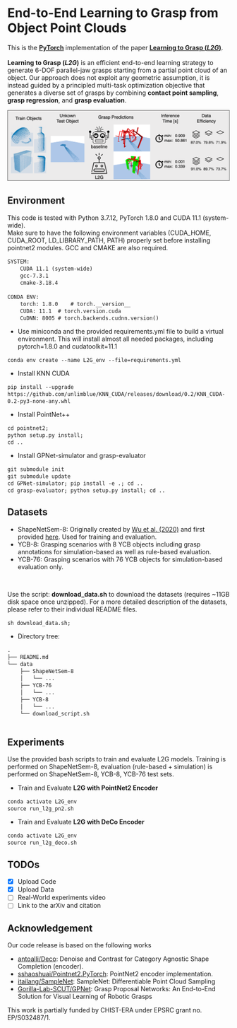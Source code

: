 # End-to-End Learning to Grasp from Object Point Clouds
This is the **[PyTorch](https://pytorch.org)** implementation of the paper **[Learning to Grasp (*L2G*)](https://doi.org/10.48550/arXiv.2203.05585)**. <br><br>
**Learning to Grasp (*L2G*)** is an efficient end-to-end learning strategy to generate 6-DOF parallel-jaw grasps starting from a partial point cloud of an object. Our approach does not exploit any geometric assumption, it is instead guided by a principled multi-task optimization objective that generates a diverse set of grasps by combining **contact point sampling**, **grasp regression**, and **grasp evaluation**.
<p align="center">  
<img src="assets/teaser.png">  
</p>

## Environment
This code is tested with Python 3.7.12, PyTorch 1.8.0 and CUDA 11.1 (system-wide). <br>
Make sure to have the following environment variables (CUDA_HOME, CUDA_ROOT, LD_LIBRARY_PATH, PATH) properly set before installing pointnet2 modules. GCC and CMAKE are also required.

```
SYSTEM:
    CUDA 11.1 (system-wide)
    gcc-7.3.1
    cmake-3.18.4
    
CONDA ENV:
    torch: 1.8.0    # torch.__version__
    CUDA: 11.1  # torch.version.cuda
    CuDNN: 8005 # torch.backends.cudnn.version()
```

- Use miniconda and the provided requirements.yml file to build a virtual environment. This will install almost all needed packages, including pytorch=1.8.0 and cudatoolkit=11.1
```shell
conda env create --name L2G_env --file=requirements.yml
```

- Install KNN CUDA
```shell
pip install --upgrade https://github.com/unlimblue/KNN_CUDA/releases/download/0.2/KNN_CUDA-0.2-py3-none-any.whl
```

- Install PointNet++
```shell
cd pointnet2;
python setup.py install;
cd ..
```

- Install GPNet-simulator and grasp-evaluator
```shell
git submodule init 
git submodule update
cd GPNet-simulator; pip install -e .; cd ..
cd grasp-evaluator; python setup.py install; cd ..
```

## Datasets
- ShapeNetSem-8: Originally created by [Wu et al. (2020)](https://papers.nips.cc/paper/2020/hash/994d1cad9132e48c993d58b492f71fc1-Abstract.html)
    and first provided [here](https://github.com/Gorilla-Lab-SCUT/GPNet). Used for training and evaluation.
- YCB-8: Grasping scenarios with 8 YCB objects including grasp annotations for simulation-based as well as rule-based evaluation.
- YCB-76: Grasping scenarios with 76 YCB objects for simulation-based evaluation only.
<br>

Use the script: **download_data.sh** to download the datasets (requires ~11GB disk space once unzipped). For a more detailed description of the datasets, please refer to their individual README files.
```shell
sh download_data.sh;
```

- Directory tree:
```
.
├── README.md
└── data
    ├── ShapeNetSem-8
    │   └── ...
    ├── YCB-76
    │   └── ...
    ├── YCB-8
    │   └── ...
    └── download_script.sh
                
```


## Experiments
Use the provided bash scripts to train and evaluate L2G models. Training is performed on ShapeNetSem-8, evaluation (rule-based + simulation) is performed on ShapeNetSem-8, YCB-8, YCB-76 test sets.

- Train and Evaluate **L2G with PointNet2 Encoder**
```shell
conda activate L2G_env
source run_l2g_pn2.sh
```

- Train and Evaluate **L2G with DeCo Encoder**
```shell
conda activate L2G_env
source run_l2g_deco.sh
```

## TODOs
- [x] Upload Code
- [x] Upload Data
- [ ] Real-World experiments video
- [ ] Link to the arXiv and citation

## Acknowledgement
Our code release is based on the following works
* [antoalli/Deco](https://github.com/antoalli/Deco): Denoise and Contrast for Category Agnostic Shape Completion (encoder).
* [sshaoshuai/Pointnet2.PyTorch](https://github.com/sshaoshuai/Pointnet2.PyTorch): PointNet2 encoder implementation.
* [itailang/SampleNet](https://github.com/itailang/SampleNet): SampleNet: Differentiable Point Cloud Sampling
* [Gorilla-Lab-SCUT/GPNet](https://github.com/Gorilla-Lab-SCUT/GPNet): Grasp Proposal Networks: An End-to-End Solution for Visual Learning of Robotic Grasps


This work is partially funded by CHIST-ERA under EPSRC grant no. EP/S032487/1.

